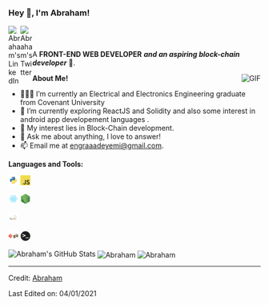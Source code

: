 <h3 title="Shurrd"> Hey 👋, I'm Abraham!</h3>

<a href="https://www.linkedin.com/in/adeoluwa-adeyemi-45743222b/">
  <img align="left" alt="Abraham's LinkedIn" width="24px" src="https://cdn.jsdelivr.net/npm/simple-icons@v3/icons/linkedin.svg" />
</a>

<a href="https://twitter.com/shurrrrd">
  <img align="left" alt="Abraham's Twitter" width="24px" src="https://cdn.jsdelivr.net/npm/simple-icons@3.13.0/icons/twitter.svg" />
</a>




<br />
<br />

A **FRONT-END WEB DEVELOPER** ***and an aspiring block-chain developer*** 🚀.
 

  <img align="right" alt="GIF" src="https://i.pinimg.com/originals/e4/26/70/e426702edf874b181aced1e2fa5c6cde.gif" />

**About Me!**

- 👨🏽‍💻 I’m currently an Electrical and Electronics Engineering graduate from Covenant University
- 🌱 I’m currently exploring ReactJS and Solidity and also some interest in android app developement languages . 
- 🤔 My interest lies in Block-Chain development.
- 💬 Ask me about anything, I love to answer!
- 📫 Email me at [engraaadeyemi@gmail.com](mailto:engraaadeyemi@gmail.com).



**Languages and Tools:**  


<code><img height="20" src="https://raw.githubusercontent.com/github/explore/80688e429a7d4ef2fca1e82350fe8e3517d3494d/topics/python/python.png"></code>
<code><img height="20" src="https://raw.githubusercontent.com/github/explore/80688e429a7d4ef2fca1e82350fe8e3517d3494d/topics/javascript/javascript.png"></code>

<code><img height="20" src="https://raw.githubusercontent.com/github/explore/80688e429a7d4ef2fca1e82350fe8e3517d3494d/topics/react/react.png"></code>
<code><img height="20" src="https://raw.githubusercontent.com/github/explore/80688e429a7d4ef2fca1e82350fe8e3517d3494d/topics/nodejs/nodejs.png"></code>

<code><img height="20" src="https://raw.githubusercontent.com/github/explore/80688e429a7d4ef2fca1e82350fe8e3517d3494d/topics/mysql/mysql.png"></code>

<code><img height="20" src="https://raw.githubusercontent.com/github/explore/80688e429a7d4ef2fca1e82350fe8e3517d3494d/topics/git/git.png"></code>
<code><img height="20" src="https://raw.githubusercontent.com/github/explore/80688e429a7d4ef2fca1e82350fe8e3517d3494d/topics/terminal/terminal.png"></code>

<img src="https://github-readme-stats.vercel.app/api?username=Shurrd&show_icons=true&hide_border=true&count_private=true&theme=shades-of-purple&icon_color=fad000" alt="Abraham's GitHub Stats">
<img align="center" src="https://github-readme-streak-stats.herokuapp.com/?user=Shurrd&count_private=true&theme=radical" alt="Abraham" />
<img align="center" width=500 src="https://github-readme-stats.vercel.app/api/top-langs/?username=Shurrd&count_private=true&theme=radical" alt="Abraham" />

----
Credit: [Abraham](https://github.com/Abraham)

Last Edited on: 04/01/2021
